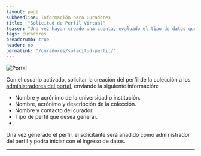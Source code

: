 ```yaml
---
layout: page
subheadline: Información para Curadores
title:  "Solicitud de Perfil Virtual"
teaser: "Una vez hayan creado una cuenta, evaluado el tipo de datos que poseen (i.e. especímenes u observaciones) y el tipo de manejo que quieren utilizar (i.e. manejo en vivo o snapshot), los curadores o encargados están listos para solicitar un perfil manejar su colección en el Portal de Biodiversidad."
tags: curadores
breadcrumb: true
header: no
permalink: "/curadores/solicitud-perfil/"
---
```


![Portal](https://github.com/biodiversidadgt/docs/assets/69399374/162df82e-51a9-4ae9-b2d8-29b42d398ae4)

Con el usuario activado, solicitar la creación del perfil de la colección a los [administradores del portal](https://biodiversidadgt.github.io/docs/contactos/), enviando la siguiente información:

- Nombre y acrónimo de la universidad o institución.
- Nombre, acrónimo y descripción de la colección.
- Nombre y contacto del curador.
- Tipo de perfil que desea generar.
- 
Una vez generado el perfil, el solicitante será añadido como administrador del perfil y podrá iniciar con el ingreso de datos.

---







